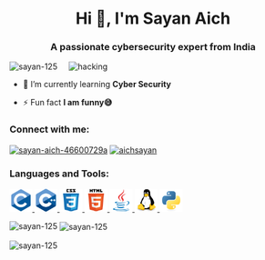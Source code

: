 <h1 align="center">Hi 👋, I'm Sayan Aich</h1>
<h3 align="center">A passionate cybersecurity expert from India</h3>

<img align="right" alt="hacking" width="400" src="https://www.icegif.com/wp-content/uploads/2023/12/icegif-96.gif">




<p align="left"> <img src="https://komarev.com/ghpvc/?username=sayan-125&label=Profile%20views&color=0e75b6&style=flat" alt="sayan-125" /> </p>

- 🌱 I’m currently learning **Cyber Security**

- ⚡ Fun fact **I am funny😅**

<h3 align="left">Connect with me:</h3>
<p align="left">
<a href="https://linkedin.com/in/sayan-aich-46600729a" target="blank"><img align="center" src="https://raw.githubusercontent.com/rahuldkjain/github-profile-readme-generator/master/src/images/icons/Social/linked-in-alt.svg" alt="sayan-aich-46600729a" height="30" width="40" /></a>
<a href="https://instagram.com/aichsayan" target="blank"><img align="center" src="https://raw.githubusercontent.com/rahuldkjain/github-profile-readme-generator/master/src/images/icons/Social/instagram.svg" alt="aichsayan" height="30" width="40" /></a>
</p>

<h3 align="left">Languages and Tools:</h3>
<p align="left"> <a href="https://www.cprogramming.com/" target="_blank" rel="noreferrer"> <img src="https://raw.githubusercontent.com/devicons/devicon/master/icons/c/c-original.svg" alt="c" width="40" height="40"/> </a> <a href="https://www.w3schools.com/cpp/" target="_blank" rel="noreferrer"> <img src="https://raw.githubusercontent.com/devicons/devicon/master/icons/cplusplus/cplusplus-original.svg" alt="cplusplus" width="40" height="40"/> </a> <a href="https://www.w3schools.com/css/" target="_blank" rel="noreferrer"> <img src="https://raw.githubusercontent.com/devicons/devicon/master/icons/css3/css3-original-wordmark.svg" alt="css3" width="40" height="40"/> </a> <a href="https://www.w3.org/html/" target="_blank" rel="noreferrer"> <img src="https://raw.githubusercontent.com/devicons/devicon/master/icons/html5/html5-original-wordmark.svg" alt="html5" width="40" height="40"/> </a> <a href="https://www.java.com" target="_blank" rel="noreferrer"> <img src="https://raw.githubusercontent.com/devicons/devicon/master/icons/java/java-original.svg" alt="java" width="40" height="40"/> </a> <a href="https://www.linux.org/" target="_blank" rel="noreferrer"> <img src="https://raw.githubusercontent.com/devicons/devicon/master/icons/linux/linux-original.svg" alt="linux" width="40" height="40"/> </a> <a href="https://www.python.org" target="_blank" rel="noreferrer"> <img src="https://raw.githubusercontent.com/devicons/devicon/master/icons/python/python-original.svg" alt="python" width="40" height="40"/> </a> </p>

<p><img align="left" src="https://github-readme-stats.vercel.app/api/top-langs?username=sayan-125&show_icons=true&locale=en&layout=compact" alt="sayan-125" /></p>

<p>&nbsp;<img align="center" src="https://github-readme-stats.vercel.app/api?username=sayan-125&show_icons=true&locale=en" alt="sayan-125" /></p>

<p><img align="center" src="https://github-readme-streak-stats.herokuapp.com/?user=sayan-125&" alt="sayan-125" /></p>
